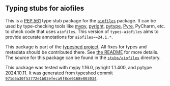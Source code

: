 ## Typing stubs for aiofiles

This is a [PEP 561](https://peps.python.org/pep-0561/)
type stub package for the [`aiofiles`](https://github.com/Tinche/aiofiles) package.
It can be used by type-checking tools like
[mypy](https://github.com/python/mypy/),
[pyright](https://github.com/microsoft/pyright),
[pytype](https://github.com/google/pytype/),
[Pyre](https://pyre-check.org/),
PyCharm, etc. to check code that uses `aiofiles`. This version of
`types-aiofiles` aims to provide accurate annotations for
`aiofiles==24.1.*`.

This package is part of the [typeshed project](https://github.com/python/typeshed).
All fixes for types and metadata should be contributed there.
See [the README](https://github.com/python/typeshed/blob/main/README.md)
for more details. The source for this package can be found in the
[`stubs/aiofiles`](https://github.com/python/typeshed/tree/main/stubs/aiofiles)
directory.

This package was tested with
mypy 1.16.0,
pyright 1.1.400,
and pytype 2024.10.11.
It was generated from typeshed commit
[`971d6a30f53772e1b03efeca9f8ce0168e803034`](https://github.com/python/typeshed/commit/971d6a30f53772e1b03efeca9f8ce0168e803034).